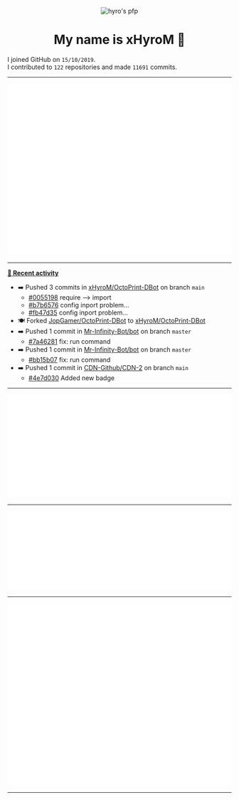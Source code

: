 <p align="center">
    <img src="https://avatars.githubusercontent.com/u/56601352" width="192" alt="hyro's pfp" />
    <h1 align="center">My name is xHyroM 👋</h1>
</p>

I joined GitHub on `15/10/2019`.  
I contributed to `122` repositories and made `11691` commits.  

___

<img src="https://github.com/xHyroM/xHyroM/blob/master/.cache/base.svg">

___

**[📰 Recent activity](https://github.com/xHyroM)**
* ➡️ Pushed 3 commits in [xHyroM/OctoPrint-DBot](https://github.com/xHyroM/OctoPrint-DBot) on branch `main`
  * [#0055198](https://github.com/xHyroM/OctoPrint-DBot/commit/0055198) require --&gt; import
  * [#b7b6576](https://github.com/xHyroM/OctoPrint-DBot/commit/b7b6576) config inport problem...
  * [#fb47d35](https://github.com/xHyroM/OctoPrint-DBot/commit/fb47d35) config inport problem...
* 🍽️ Forked [JopGamer/OctoPrint-DBot](https://github.com/JopGamer/OctoPrint-DBot) to [xHyroM/OctoPrint-DBot](https://github.com/xHyroM/OctoPrint-DBot)
* ➡️ Pushed 1 commit in [Mr-Infinity-Bot/bot](https://github.com/Mr-Infinity-Bot/bot) on branch `master`
  * [#7a46281](https://github.com/Mr-Infinity-Bot/bot/commit/7a46281) fix: run command
* ➡️ Pushed 1 commit in [Mr-Infinity-Bot/bot](https://github.com/Mr-Infinity-Bot/bot) on branch `master`
  * [#bb15b07](https://github.com/Mr-Infinity-Bot/bot/commit/bb15b07) fix: run command
* ➡️ Pushed 1 commit in [CDN-Github/CDN-2](https://github.com/CDN-Github/CDN-2) on branch `main`
  * [#4e7d030](https://github.com/CDN-Github/CDN-2/commit/4e7d030) Added new badge


___

<img src="https://github.com/xHyroM/xHyroM/blob/master/.cache/isocalendar.svg">

___

<img src="https://github.com/xHyroM/xHyroM/blob/master/.cache/languages.svg">

___

<img src="https://github.com/xHyroM/xHyroM/blob/master/.cache/achievements.svg">

___